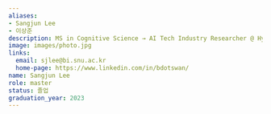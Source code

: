```yaml
---
aliases:
- Sangjun Lee
- 이상준
description: MS in Cognitive Science → AI Tech Industry Researcher @ Hyundai Motors Group → AI Assistant PM & AI Strategy Planner @ Samsung Electronics, DA Div., MDE Strategy Team 
image: images/photo.jpg
links:
  email: sjlee@bi.snu.ac.kr
  home-page: https://www.linkedin.com/in/bdotswan/
name: Sangjun Lee
role: master
status: 졸업
graduation_year: 2023
---
```

